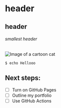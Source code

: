 # <h1> header 
## <h2> header
###### smallest header

![Image of a cartoon cat](https://cdn.pixabay.com/photo/2018/08/31/02/27/cat-3643705_1280.jpg)

```
$ echo Hellooo
```
## Next steps: 
- [ ] Turn on GitHub Pages
- [ ] Outline my portfolio
- [ ] Use GitHub Actions
